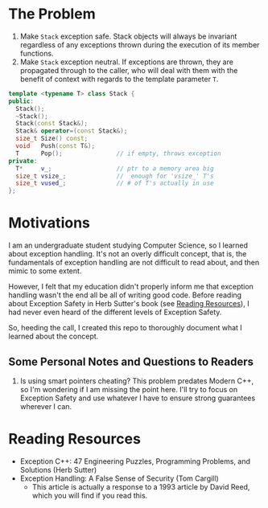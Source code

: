 # The Problem
1. Make `Stack` exception safe. Stack objects will always be invariant regardless of any exceptions thrown during the execution of its member functions.
2. Make `Stack` exception neutral. If exceptions are thrown, they are propagated through to the caller, who will deal with them with the benefit of context with regards to the template parameter `T`.

```cpp
template <typename T> class Stack {
public:
  Stack();
  ~Stack();
  Stack(const Stack&);
  Stack& operator=(const Stack&);
  size_t Size() const;
  void   Push(const T&);
  T      Pop();               // if empty, throws exception
private:
  T*     v_;                  // ptr to a memory area big
  size_t vsize_;              //  enough for 'vsize_' T's
  size_t vused_;              // # of T's actually in use
};
```

# Motivations
I am an undergraduate student studying Computer Science, so I learned about exception handling. It's not an overly difficult concept, that is, the fundamentals of exception handling are not difficult to read about, and then mimic to some extent.

However, I felt that my education didn't properly inform me that exception handling wasn't the end all be all of writing good code. Before reading about Exception Safety in Herb Sutter's book (see [Reading Resources](#reading-resources)), I had never even heard of the different levels of Exception Safety. 

So, heeding the call, I created this repo to thoroughly document what I learned about the concept.

## Some Personal Notes and Questions to Readers
1. Is using smart pointers cheating? This problem predates Modern C++, so I'm wondering if I am missing the point here. I'll try to focus on Exception Safety and use whatever I have to ensure strong guarantees wherever I can.

# Reading Resources
- Exception C++: 47 Engineering Puzzles, Programming Problems, and Solutions (Herb Sutter)
- Exception Handling: A False Sense of Security (Tom Cargill)
    - This article is actually a response to a 1993 article by David Reed, which you will find if you read this.
